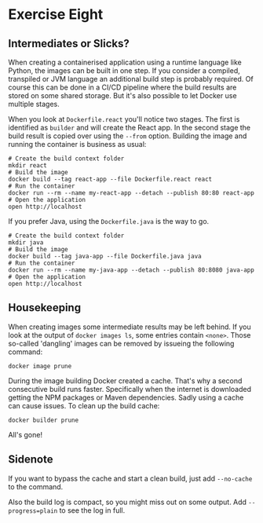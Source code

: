 # Exercise Eight

## Intermediates or Slicks?

When creating a containerised application using a runtime language like Python, the images can be built in one step. If you consider a compiled, transpiled or JVM language an additional build step is probably required. Of course this can be done in a CI/CD pipeline where the build results are stored on some shared storage. But it's also possible to let Docker use multiple stages.

When you look at `Dockerfile.react` you'll notice two stages. The first is identified as `builder` and will create the React app. In the second stage the build result is copied over using the `--from` option. Building the image and running the container is business as usual:

```shell
# Create the build context folder
mkdir react
# Build the image
docker build --tag react-app --file Dockerfile.react react
# Run the container
docker run --rm --name my-react-app --detach --publish 80:80 react-app
# Open the application
open http://localhost
```

If you prefer Java, using the `Dockerfile.java` is the way to go.

```shell
# Create the build context folder
mkdir java
# Build the image
docker build --tag java-app --file Dockerfile.java java
# Run the container
docker run --rm --name my-java-app --detach --publish 80:8080 java-app
# Open the application
open http://localhost
```

## Housekeeping

When creating images some intermediate results may be left behind. If you look at the output of `docker images ls`, some entries contain `<none>`. Those so-called 'dangling' images can be removed by issueing the following command:

```shell
docker image prune
```

During the image building Docker created a cache. That's why a second consecutive build runs faster. Specifically when the internet is downloaded getting the NPM packages or Maven dependencies. Sadly using a cache can cause issues. To clean up the build cache:

```shell
docker builder prune
```

All's gone!

## Sidenote
If you want to bypass the cache and start a clean build, just add `--no-cache` to the command.

Also the build log is compact, so you might miss out on some output. Add `--progress=plain` to see the log in full.


